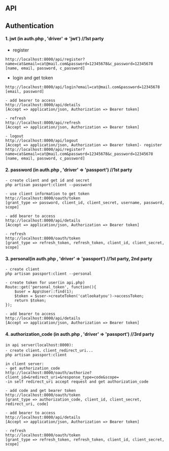 ## API

## Authentication

#### 1. jwt (in auth.php , 'driver' => 'jwt') //1st party

   - register
    
    http://localhost:8000/api/register?name=cat&email=cat@mail.com&password=12345678&c_password=12345678
    [name, email, password, c_password]

   - login and get token
    
    http://localhost:8000/api/login?email=cat@mail.com&password=12345678 
    [email, password]

    - add bearer to access
    http://localhost:8000/api/details
    [Accept => application/json, Authorization => Bearer token]

    - refresh
    http://localhost:8000/api/refresh
    [Accept => application/json, Authorization => Bearer token]

    - logout
    http://localhost:8000/api/logout
    [Accept => application/json, Authorization => Bearer token]- register
    http://localhost:8000/api/register?name=cat&email=cat@mail.com&password=12345678&c_password=12345678
    [name, email, password, c_password]
    
#### 2. password (in auth.php , 'driver' => 'passport') //1st party
    - create client and get id and secret
    php artisan passport:client --password

    - use client information to get token
    http://localhost:8000/oauth/token
    [grant_type => password, client_id, client_secret, username, password, scope]

    - add bearer to access
    http://localhost:8000/api/details
    [Accept => application/json, Authorization => Bearer token]

    - refresh
    http://localhost:8000/oauth/token
    [grant_type => refresh_token, refresh_token, client_id, client_secret, scope]
    
#### 3. personal(in auth.php , 'driver' => 'passport') //1st party, 2nd party
    - create client
    php artisan passport:client --personal

    - create token for user(in api.php)
    Route::get('personal_token', function(){
        $user = App\User::find(1);
        $token = $user->createToken('catlookatyou')->accessToken;
        return $token;
    });

    - add bearer to access
    http://localhost:8000/api/details
    [Accept => application/json, Authorization => Bearer token]

#### 4. authorization_code (in auth.php , 'driver' => 'passport') //3rd party
    in api server(localhost:8000):
    - create client、client_redirect_uri...
    php artisan passport:client

    in client server:
    - get authorization_code
    http://localhost:8000/oauth/authorize?client_id=&redirect_uri=&response_type=code&scope=
    -in self redirect_uri accept request and get authorization_code

    - add code and get bearer token
    http://localhost:8000/oauth/token
    [grant_type => authorization_code, client_id, client_secret, redirect_uri, code]

    - add bearer to access
    http://localhost:8000/api/details
    [Accept => application/json, Authorization => Bearer token]

    - refresh
    http://localhost:8000/oauth/token
    [grant_type => refresh_token, refresh_token, client_id, client_secret, scope]
